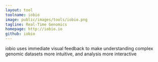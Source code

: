 ```yaml
---
layout: tool
toolname: iobio
image: public/images/tools/iobio.png
tagline: Real-Time Genomics
homepage: http://iobio.io
github: iobio
---
```


iobio uses immediate visual feedback to make understanding complex genomic datasets more intuitive, and analysis more interactive